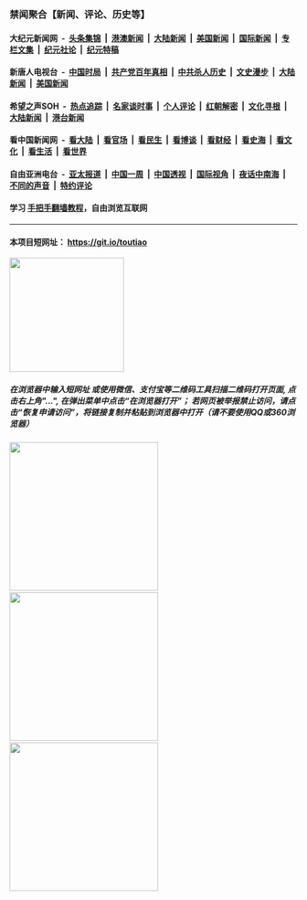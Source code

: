 ### 禁闻聚合【新闻、评论、历史等】

#### 大纪元新闻网 &nbsp;-&nbsp; [头条集锦](indexes/E头条集锦.md?t=02091822) &nbsp;|&nbsp; [港澳新闻](indexes/E港澳新闻.md?t=02091822)  &nbsp;|&nbsp; [大陆新闻](indexes/E大陆新闻.md?t=02091822) &nbsp;|&nbsp; [美国新闻](indexes/E美国新闻.md?t=02091822) &nbsp;|&nbsp; [国际新闻](indexes/E国际新闻.md?t=02091822) &nbsp;|&nbsp; [专栏文集](indexes/E专栏文集.md?t=02091822) &nbsp;|&nbsp; [纪元社论](indexes/E纪元社论.md?t=02091822) &nbsp;|&nbsp; [纪元特稿](indexes/E纪元特稿.md?t=02091822) 

#### 新唐人电视台 &nbsp;-&nbsp; [中国时局](indexes/N中国时局.md?t=02091822) &nbsp;|&nbsp; [共产党百年真相](indexes/N共产党百年真相.md?t=02091822) &nbsp;|&nbsp; [中共杀人历史](indexes/N中共杀人历史.md?t=02091822) &nbsp;|&nbsp; [文史漫步](indexes/N文史漫步.md?t=02091822) &nbsp;|&nbsp; [大陆新闻](indexes/N大陆新闻.md?t=02091822) &nbsp;|&nbsp; [美国新闻](indexes/N美国新闻.md?t=02091822)

#### 希望之声SOH &nbsp;-&nbsp; [热点追踪](indexes/H热点追踪.md?t=02091822) &nbsp;|&nbsp; [名家谈时事](indexes/H名家谈时事.md?t=02091822) &nbsp;|&nbsp; [个人评论](indexes/H个人评论.md?t=02091822)  &nbsp;|&nbsp; [红朝解密](indexes/H红朝解密.md?t=02091822) &nbsp;|&nbsp; [文化寻根](indexes/H文化寻根.md?t=02091822) &nbsp;|&nbsp; [大陆新闻](indexes/H大陆新闻.md?t=02091822) &nbsp;|&nbsp; [港台新闻](indexes/H港台新闻.md?t=02091822)

#### 看中国新闻网 &nbsp;-&nbsp; [看大陆](indexes/S看大陆.md?t=02091822) &nbsp;|&nbsp; [看官场](indexes/S看官场.md?t=02091822) &nbsp;|&nbsp; [看民生](indexes/S看民生.md?t=02091822)  &nbsp;|&nbsp; [看博谈](indexes/S看博谈.md?t=02091822) &nbsp;|&nbsp; [看财经](indexes/S看财经.md?t=02091822) &nbsp;|&nbsp; [看史海](indexes/S看史海.md?t=02091822) &nbsp;|&nbsp; [看文化](indexes/S看文化.md?t=02091822) &nbsp;|&nbsp; [看生活](indexes/S看生活.md?t=02091822) &nbsp;|&nbsp; [看世界](indexes/S看世界.md?t=02091822)

#### 自由亚洲电台 &nbsp;-&nbsp; [亚太报道](indexes/R亚太报道.md?t=02091822) &nbsp;|&nbsp; [中国一周](indexes/R中国一周.md?t=02091822) &nbsp;|&nbsp; [中国透视](indexes/R中国透视.md?t=02091822)  &nbsp;|&nbsp; [国际视角](indexes/R国际视角.md?t=02091822) &nbsp;|&nbsp; [夜话中南海](indexes/R夜话中南海.md?t=02091822) &nbsp;|&nbsp; [不同的声音](indexes/R不同的声音.md?t=02091822) &nbsp;|&nbsp; [特约评论](indexes/R特约评论.md?t=02091822)

#### 学习 [手把手翻墙教程](https://github.com/gfw-breaker/guides/wiki)，自由浏览互联网

----

#### 本项目短网址： https://git.io/toutiao
<img src="https://raw.githubusercontent.com/gfw-breaker/banned-news/master/scripts/img/qr.png" width="200px"/>  

##### 在浏览器中输入短网址 或使用微信、支付宝等二维码工具扫描二维码打开页面, 点击右上角"...", 在弹出菜单中点击“在浏览器打开”； 若网页被举报禁止访问，请点击“恢复申请访问”，将链接复制并粘贴到浏览器中打开（请不要使用QQ或360浏览器）

<img src="https://raw.githubusercontent.com/gfw-breaker/banned-news/master/scripts/img/1.png" width="260px"/> &nbsp; <img src="https://raw.githubusercontent.com/gfw-breaker/banned-news/master/scripts/img/2.png" width="260px"/> &nbsp; <img src="https://raw.githubusercontent.com/gfw-breaker/banned-news/master/scripts/img/3.png" width="260px"/>
